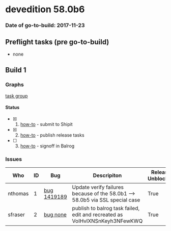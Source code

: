 # devedition 58.0b6

### Date of go-to-build: 2017-11-23

## Preflight tasks (pre go-to-build)
- none

## Build 1  

### Graphs
[task group](https://tools.taskcluster.net/push-inspector/#/fZRmsqbURKePlduQqF-CYQ)


#### Status
- [x] 1.  [how-to](https://wiki.mozilla.org/Release:Release_Automation_on_Mercurial:Starting_a_Release#Submit_to_Ship_It)  - submit to Shipit
- [x] 2.  [how-to](https://github.com/mozilla/releasewarrior/blob/master/how-tos/relpro.md#4-publish-release)  - publish release tasks
- [ ] 3.  [how-to](https://github.com/mozilla/releasewarrior/blob/master/how-tos/relpro.md#3-signoffs)  - signoff in Balrog

### Issues
| Who                 | ID               | Bug                                                                 | Descripiton                | Release Unblocked       | Future Threat                |
| ------------------- | ---------------- | ------------------------------------------------------------------- | -------------------------- | ----------------------- | ---------------------------- |
| nthomas  | 1 | [bug 1419189](http://bugzilla/1419189)        | Update verify failures because of the 58.0b1 --> 58.0b5 via SSL special case | True | False |
| sfraser  | 2 | [bug none](http://bugzilla/none)        | publish to balrog task failed, edit and recreated as VoIHvlXNSnKeyh3NFewKWQ | True | False |

